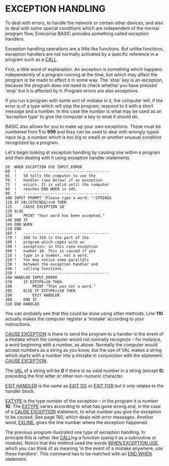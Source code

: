 # EXCEPTION HANDLING

To deal with errors, to handle the network or certain other devices, and also to deal with some special conditions which are independent of the normal program flow, Enterprise BASIC provides something called exception handlers.

Exception handling operations are a little like functions. But unlike functions, exception handlers are not normally activated by a specific reference in a program such as a [CALL](man_cs-call.md).

First, a little word of explanation. An exception is something which happens independently of a program running at the time, but which may affect the program or be made to affect it in some way. The 'stop' key is an exception, because the program does not need to check whether you have pressed 'stop' but it is affected by it. Program errors are also exceptions.

If you run a program with some sort of mistake in it, the computer will, if the error is of a type which will stop the program, respond to it with a short message and a number. In this case the number is what may be used as an 'exception type' to give the computer a key to what it should do.

BASIC also allows for you to make up your own exceptions. These must be numbered from **1** to **999** and they can be used to deal with wrongly typed input (e.g. a number which is too big or small) or another unusual condition recognized by a program.

Let's begin looking at exception handling by causing one within a program and then dealing with it using exception handler statements.
```
50	WHEN EXCEPTION USE INPUT_ERROR
60	!	--------------------------------------
65	!	50 tells the computer to use the
70	!	handler (see below) if an exception
75	!	occurs. It is valid until the computer
80	!	reaches END WHEN in 145.
90	!	--------------------------------------
100	INPUT PROMPT "Please type a word: ":STRING$
110	IF VAL(STRING$)<>0 THEN
115		CAUSE EXCEPTION 10
120	ELSE
130		PRINT "Your word has been accepted."
140	END IF
145	END WHEN
150	END
160	!	--------------------------------------
170	!	260 to 310 is the part of the
180	!	program which copes with an
190	!	exception; in this case exception
200	!	number 10. This is caused if you
210	!	type in a number, not a word.
220	!	You may notice some parallels
230	!	between the exception handler and
240	!	calling functions.
250	!	--------------------------------------
260	HANDLER INPUT_ERROR
270		IF EXTYPE=10 THEN
280			PRINT "That was not a word."
285		ELSE IF EXTYPE<>10 THEN
290			EXIT HANDLER
300		END IF
310	END HANDLER
```
You can probably see that this could be done using other methods. Line **110** actually makes the computer register a 'mistake' according to your instructions.

[CAUSE EXCEPTION](man_cs-exception.md) is there to send the program to a handler in the event of a mistake which the computer would not normally recognize – for instance, a word beginning with a number, as above. Normally the computer would accept numbers as a string as you know, but the use of VAL makes a string which starts with a number into a mistake in conjunction with the statement [CAUSE EXCEPTION](man_cs-exception.md).

The [VAL](man_fn-val.md) of a string will be **0** if there is no valid number in a string (except **0**) preceding the first letter or other non-numeric character.

[EXIT HANDLER](man_cs-exit-handler.md) is the same as [EXIT DO](man_cs-exit.md) or [EXIT FOR](man_cs-exit.md) but it only relates to the handler block.

[EXTYPE](man_fn-extype.md) is the type number of the exception – in the program it is number **10**. The [EXTYPE](man_fn-extype.md) varies according to what has gone wrong and, in the case of a [CAUSE EXCEPTION](man_cs-exception.md) statement, to what number you give the exception to be caused. See page 180, which deals with error messages. Another word, [EXLINE](man_fn-exline.md), gives the line number where the exception happened.

The previous program illustrated one type of exception handling. In principle this is rather like [CALL](man_cs-call.md)ing a function (using it as a subroutine or module). Notice that this method used the words [WHEN EXCEPTION USE](man_cs-when.md), which you can think of as meaning 'in the event of a mistake anywhere, use these handlers'. This command has to be matched with an [END WHEN](man_cs-end.md) statement.
